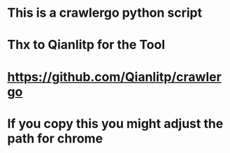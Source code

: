 # This is a crawlergo python script
# Thx to Qianlitp for the Tool
# https://github.com/Qianlitp/crawlergo
#
# If you copy this you might adjust the path for chrome


